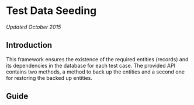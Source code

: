 Test Data Seeding
===

*Updated October 2015*

## Introduction

This framework ensures the existence of the required entities (records) and its dependencies in the database for each test case.
The provided API contains two methods, a method to back up the entities and a second one for restoring the backed up entities.

## Guide



